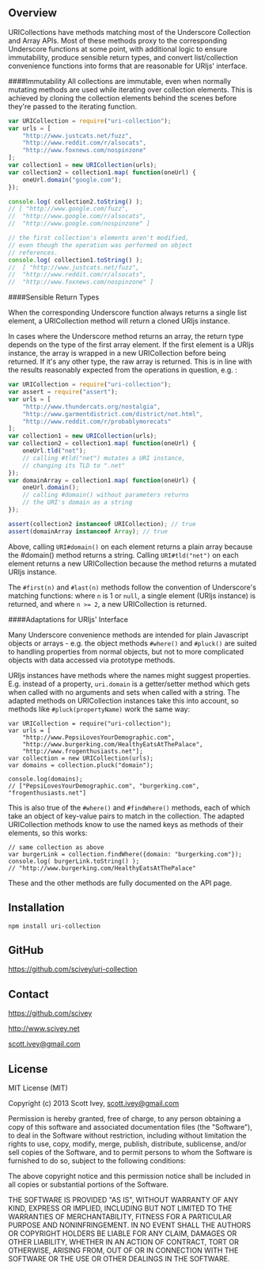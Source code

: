 


Overview
---------

URICollections have methods matching most of the Underscore Collection and Array APIs.  Most of these methods proxy to the corresponding Underscore functions at some point, with additional logic to ensure immutability, produce sensible return types, and convert list/collection convenience functions into forms that are reasonable for URIjs' interface.

####Immutability
All collections are immutable, even when normally mutating methods are used while iterating over collection elements.  This is achieved by cloning the collection elements behind the scenes before they're passed to the iterating function.

```javascript
var URICollection = require("uri-collection");
var urls = [
	"http://www.justcats.net/fuzz",
	"http://www.reddit.com/r/alsocats",
	"http://www.foxnews.com/nospinzone"
];
var collection1 = new URICollection(urls);
var collection2 = collection1.map( function(oneUrl) {
	oneUrl.domain("google.com");
});

console.log( collection2.toString() );
// [ "http://www.google.com/fuzz",
//	"http://www.google.com/r/alsocats",
//	"http://www.google.com/nospinzone" ]

// the first collection's elements aren't modified,
// even though the operation was performed on object 
// references.
console.log( collection1.toString() );
// 	[ "http://www.justcats.net/fuzz",
//	"http://www.reddit.com/r/alsocats",
//	"http://www.foxnews.com/nospinzone" ]
```

####Sensible Return Types

When the corresponding Underscore function always returns a single list element, a URICollection method will return a cloned URIjs instance.

In cases where the Underscore method returns an array, the return type depends on the type of the first array element.  If the first element is a URIjs instance, the array is wrapped in a new URICollection before being returned.  If it's any other type, the raw array is returned.  This is in line with the results reasonably expected from the operations in question, e.g. :

```javascript
var URICollection = require("uri-collection");
var assert = require("assert");
var urls = [
	"http://www.thundercats.org/nostalgia",
	"http://www.garmentdistrict.com/district/not.html",
	"http://www.reddit.com/r/probablymorecats"
];
var collection1 = new URICollection(urls);
var collection2 = collection1.map( function(oneUrl) {
	oneUrl.tld("net");
	// calling #tld("net") mutates a URI instance,
	// changing its TLD to ".net"
});
var domainArray = collection1.map( function(oneUrl) {
	oneUrl.domain();
	// calling #domain() without parameters returns
	// the URI's domain as a string
});

assert(collection2 instanceof URICollection); // true
assert(domainArray instanceof Array); // true

```
Above, calling `URI#domain()` on each element returns a plain array because the #domain() method returns a string.  Calling `URI#tld("net")` on each element returns a new URICollection because the method returns a mutated URIjs instance.

The `#first(n)` and `#last(n)` methods follow the convention of Underscore's matching functions: where `n` is 1 or `null`, a single element (URIjs instance) is returned, and where `n >= 2`, a new URICollection is returned.

####Adaptations for URIjs' Interface

Many Underscore convenience methods are intended for plain Javascript objects or arrays - e.g. the object methods `#where()` and `#pluck()` are suited to handling properties from normal objects, but not to more complicated objects with data accessed via prototype methods.

URIjs instances have methods where the names might suggest properties.  E.g. instead of a property, `uri.domain` is a getter/setter method which gets when called with no arguments and sets when called with a string.  The adapted methods on URICollection instances take this into account, so methods like `#pluck(propertyName)` work the same way:

```
var URICollection = require("uri-collection");
var urls = [
	"http://www.PepsiLovesYourDemographic.com",
	"http://www.burgerking.com/HealthyEatsAtThePalace",
	"http://www.frogenthusiasts.net"];
var collection = new URICollection(urls);
var domains = collection.pluck("domain");

console.log(domains);
// ["PepsiLovesYourDemographic.com", "burgerking.com", "frogenthusiasts.net"]
``` 

This is also true of the `#where()` and `#findWhere()` methods, each of which take an object of key-value pairs to match in the collection.  The adapted URICollection methods know to use the named keys as methods of their elements, so this works:
```
// same collection as above
var burgerLink = collection.findWhere({domain: "burgerking.com"});
console.log( burgerLink.toString() );
// "http://www.burgerking.com/HealthyEatsAtThePalace"
```

These and the other methods are fully documented on the API page.


Installation
------------

    npm install uri-collection


GitHub
------------
https://github.com/scivey/uri-collection


Contact
------------
https://github.com/scivey

http://www.scivey.net

scott.ivey@gmail.com

License
------------
MIT License (MIT)

Copyright (c) 2013 Scott Ivey, <scott.ivey@gmail.com>

Permission is hereby granted, free of charge, to any person obtaining a copy
of this software and associated documentation files (the "Software"), to deal
in the Software without restriction, including without limitation the rights
to use, copy, modify, merge, publish, distribute, sublicense, and/or sell
copies of the Software, and to permit persons to whom the Software is
furnished to do so, subject to the following conditions:

The above copyright notice and this permission notice shall be included in
all copies or substantial portions of the Software.

THE SOFTWARE IS PROVIDED "AS IS", WITHOUT WARRANTY OF ANY KIND, EXPRESS OR
IMPLIED, INCLUDING BUT NOT LIMITED TO THE WARRANTIES OF MERCHANTABILITY,
FITNESS FOR A PARTICULAR PURPOSE AND NONINFRINGEMENT. IN NO EVENT SHALL THE
AUTHORS OR COPYRIGHT HOLDERS BE LIABLE FOR ANY CLAIM, DAMAGES OR OTHER
LIABILITY, WHETHER IN AN ACTION OF CONTRACT, TORT OR OTHERWISE, ARISING FROM,
OUT OF OR IN CONNECTION WITH THE SOFTWARE OR THE USE OR OTHER DEALINGS IN
THE SOFTWARE.
